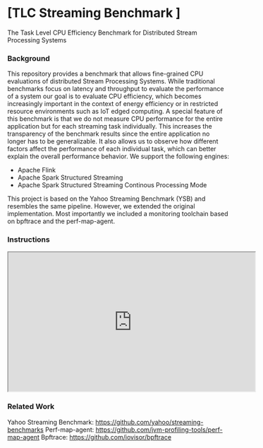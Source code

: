 # [TLC Streaming Benchmark ]
The Task Level CPU Efficiency Benchmark for Distributed Stream Processing Systems


### Background
This repository provides a benchmark that allows fine-grained CPU evaluations of distributed Stream Processing Systems.
While traditional benchmarks focus on latency and throughput to evaluate the performance of a system our goal is to evaluate CPU efficiency, which becomes increasingly important in the context of energy efficiency or in restricted resource environments such as IoT edged computing.
A special feature of this benchmark is that we do not measure CPU performance for the entire application but for each streaming task individually. This increases the transparency of the benchmark results since the entire application no longer has to be generalizable.
It also allows us to observe how different factors affect the performance of each individual task, which can better explain the overall performance behavior.
We support the following engines:
- Apache Flink
- Apache Spark Structured Streaming
- Apache Spark Structured Streaming Continous Processing Mode

This project is based on the Yahoo Streaming Benchmark (YSB) and resembles the same pipeline. However, we extended the original implementation. Most importantly we included a monitoring toolchain based on bpftrace and the perf-map-agent.

### Instructions

 <iframe width="560" height="315"
src="https://youtu.be/mWEiSvDezoI 
frameborder="0" 
allow="accelerometer; autoplay; encrypted-media; gyroscope; picture-in-picture" 
allowfullscreen></iframe>



### Related Work
Yahoo Streaming Benchmark: https://github.com/yahoo/streaming-benchmarks
Perf-map-agent: https://github.com/jvm-profiling-tools/perf-map-agent
Bpftrace: https://github.com/iovisor/bpftrace


